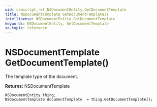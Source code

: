 ```yaml
---
uid: crmscript_ref_NSDocumentEntity_GetDocumentTemplate
title: NSDocumentTemplate GetDocumentTemplate()
intellisense: NSDocumentEntity.GetDocumentTemplate
keywords: NSDocumentEntity, GetDocumentTemplate
so.topic: reference
---
```


# NSDocumentTemplate GetDocumentTemplate()

The template type of the document.

**Returns:** NSDocumentTemplate

```crmscript
NSDocumentEntity thing;
NSDocumentTemplate documentTemplate  = thing.GetDocumentTemplate();
```

